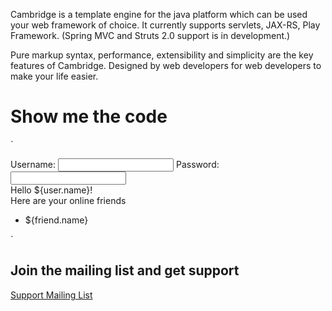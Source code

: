 Cambridge is a template engine for the java platform which can be used your web framework of choice. It currently supports servlets, JAX-RS, Play Framework. (Spring MVC and Struts 2.0 support is in development.)

Pure markup syntax, performance, extensibility and simplicity are the key features of Cambridge. Designed by web developers for web developers to make your life easier.

# Show me the code

`
<div id="loginBox" a:if="!loggedIn">
   Username: <input type="text" name="username"/>
   Password: <input type="password" name="password"/>
</div>
<div a:else>
   <div>Hello ${user.name}!</div>
   <div>Here are your online friends</div>

   <ul>
      <li a:foreach="user.onlineFriends" a:as="friend">${friend.name}</li>
   </ul>
</div>
`

## Join the mailing list and get support

[Support Mailing List](http://groups.google.com/group/cambridgetemplates)